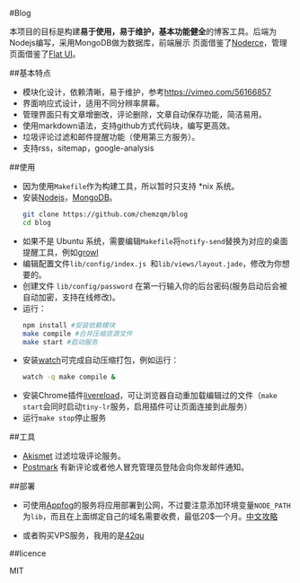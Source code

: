 #Blog

本项目的目标是构建**易于使用，易于维护，基本功能健全**的博客工具。后端为Nodejs编写，采用MongoDB做为数据库，前端展示
页面借鉴了[Noderce](https://github.com/willerce/noderce)，管理页面借鉴了[Flat UI](http://designmodo.com/flat/)。

##基本特点

* 模块化设计，依赖清晰，易于维护，参考<https://vimeo.com/56166857>
* 界面响应式设计，适用不同分辨率屏幕。
* 管理界面只有文章增删改，评论删除，文章自动保存功能，简洁易用。
* 使用markdown语法，支持github方式代码块，编写更高效。
* 垃圾评论过滤和邮件提醒功能（使用第三方服务）。
* 支持rss，sitemap，google-analysis

##使用

* 因为使用`Makefile`作为构建工具，所以暂时只支持 \*nix 系统。
* 安装[Nodejs](http://nodejs.org/)，[MongoDB](http://www.mongodb.org/)。
  ``` bash
  git clone https://github.com/chemzqm/blog
  cd blog
  ```
* 如果不是 Ubuntu 系统，需要编辑`Makefile`将`notify-send`替换为对应的桌面提醒工具，例如[growl](http://growl.info/)
* 编辑配置文件`lib/config/index.js `和`lib/views/layout.jade`，修改为你想要的。
* 创建文件 `lib/config/password` 在第一行输入你的后台密码(服务启动后会被自动加密，支持在线修改)。
* 运行：
  ``` bash
  npm install #安装依赖模块
  make compile #合并压缩资源文件
  make start #启动服务
  ```
* 安装[watch](https://github.com/visionmedia/watch)可完成自动压缩打包，例如运行：
  ```bash
  watch -q make compile &
  ```
* 安装Chrome插件[livereload](https://chrome.google.com/webstore/detail/livereload/jnihajbhpnppcggbcgedagnkighmdlei)，可让浏览器自动重加载编辑过的文件（`make start`会同时启动`tiny-lr`服务，启用插件可让页面连接到此服务）
* 运行`make stop`停止服务

##工具

* [Akismet](https://akismet.com/) 过滤垃圾评论服务。
* [Postmark](https://postmarkapp.com/) 有新评论或者他人冒充管理员登陆会向你发邮件通知。

##部署

* 可使用[Appfog](https://www.appfog.com/)的服务将应用部署到公网，不过要注意添加环境变量`NODE_PATH`为`lib`，而且在上面绑定自己的域名需要收费，最低20$一个月。[中文攻略](http://cnodejs.org/topic/515c2e3b6d382773062ce19f)

* 或者购买VPS服务，我用的是[42qu]()

##licence

MIT
